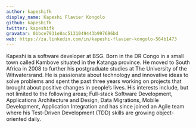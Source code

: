 ```yaml
---
author: kapeshifk
display_name: Kapeshi Flavier Kongolo
github: kapeshifk
twitter: kapeshifk
gravatar: 0bbce7931e8ac5131049443b997696bd
web: https://za.linkedin.com/in/kapeshi-flavier-kongolo-564b1473
---
```


Kapeshi is a software developer at BSG. Born in the DR Congo in a small town called Kambove situated in the Katanga province. He moved to South Africa in 2008 to further his postgraduate studies at The University of the Witwatersrand. He is passionate about technology and innovative ideas to solve problems and spent the past three years working on projects that brought about positive changes in people’s lives.
His interests include, but not limited to the following areas; Full-stack Software Development, Applications Architecture and Design, Data Migrations, Mobile Development, Application Integration and has since joined an Agile team where his Test-Driven Development (TDD) skills are growing object-oriented daily.